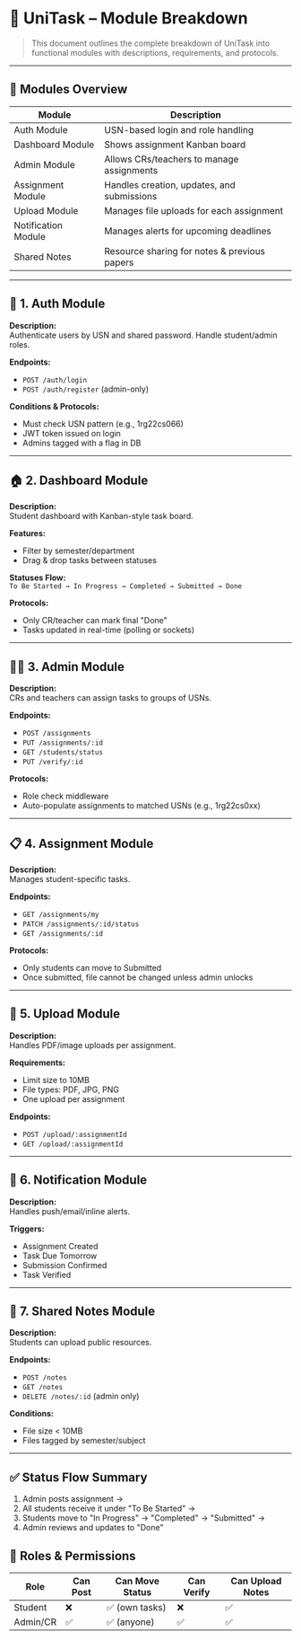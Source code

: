 # 🧩 UniTask – Module Breakdown

> This document outlines the complete breakdown of UniTask into functional modules with descriptions, requirements, and protocols.

---

## 📌 Modules Overview

| Module            | Description                                  |
|-------------------|----------------------------------------------|
| Auth Module       | USN-based login and role handling            |
| Dashboard Module  | Shows assignment Kanban board                |
| Admin Module      | Allows CRs/teachers to manage assignments    |
| Assignment Module | Handles creation, updates, and submissions   |
| Upload Module     | Manages file uploads for each assignment     |
| Notification Module| Manages alerts for upcoming deadlines       |
| Shared Notes      | Resource sharing for notes & previous papers |

---

## 🔐 1. Auth Module

**Description:**  
Authenticate users by USN and shared password. Handle student/admin roles.

**Endpoints:**  
- `POST /auth/login`  
- `POST /auth/register` (admin-only)

**Conditions & Protocols:**  
- Must check USN pattern (e.g., 1rg22cs066)  
- JWT token issued on login  
- Admins tagged with a flag in DB

---

## 🏠 2. Dashboard Module

**Description:**  
Student dashboard with Kanban-style task board.

**Features:**  
- Filter by semester/department  
- Drag & drop tasks between statuses

**Statuses Flow:**  
`To Be Started → In Progress → Completed → Submitted → Done`

**Protocols:**  
- Only CR/teacher can mark final "Done"  
- Tasks updated in real-time (polling or sockets)

---

## 🧑‍🏫 3. Admin Module

**Description:**  
CRs and teachers can assign tasks to groups of USNs.

**Endpoints:**  
- `POST /assignments`  
- `PUT /assignments/:id`  
- `GET /students/status`  
- `PUT /verify/:id`

**Protocols:**  
- Role check middleware  
- Auto-populate assignments to matched USNs (e.g., 1rg22cs0xx)

---

## 📋 4. Assignment Module

**Description:**  
Manages student-specific tasks.

**Endpoints:**  
- `GET /assignments/my`  
- `PATCH /assignments/:id/status`  
- `GET /assignments/:id`

**Protocols:**  
- Only students can move to Submitted  
- Once submitted, file cannot be changed unless admin unlocks

---

## 📂 5. Upload Module

**Description:**  
Handles PDF/image uploads per assignment.

**Requirements:**  
- Limit size to 10MB  
- File types: PDF, JPG, PNG  
- One upload per assignment

**Endpoints:**  
- `POST /upload/:assignmentId`  
- `GET /upload/:assignmentId`

---

## 🔔 6. Notification Module

**Description:**  
Handles push/email/inline alerts.

**Triggers:**  
- Assignment Created  
- Task Due Tomorrow  
- Submission Confirmed  
- Task Verified

---

## 📘 7. Shared Notes Module

**Description:**  
Students can upload public resources.

**Endpoints:**  
- `POST /notes`  
- `GET /notes`  
- `DELETE /notes/:id` (admin only)

**Conditions:**  
- File size < 10MB  
- Files tagged by semester/subject

---

## ✅ Status Flow Summary

1. Admin posts assignment →  
2. All students receive it under "To Be Started" →  
3. Students move to "In Progress" → "Completed" → "Submitted" →  
4. Admin reviews and updates to "Done"

## 🔐 Roles & Permissions
| Role     | Can Post | Can Move Status | Can Verify | Can Upload Notes |
| -------- | -------- | --------------- | ---------- | ---------------- |
| Student  | ❌        | ✅ (own tasks)   | ❌          | ✅                |
| Admin/CR | ✅        | ✅ (anyone)      | ✅          | ✅                |
